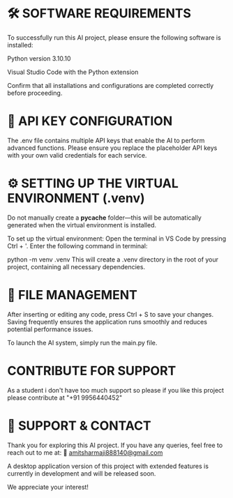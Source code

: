 # 🛠 SOFTWARE REQUIREMENTS
To successfully run this AI project, please ensure the following software is installed:

Python version 3.10.10

Visual Studio Code with the Python extension

Confirm that all installations and configurations are completed correctly before proceeding.

# 🔐 API KEY CONFIGURATION
The .env file contains multiple API keys that enable the AI to perform advanced functions.
Please ensure you replace the placeholder API keys with your own valid credentials for each service.

# ⚙️ SETTING UP THE VIRTUAL ENVIRONMENT (.venv)
Do not manually create a __pycache__ folder—this will be automatically generated when the virtual environment is installed.

To set up the virtual environment:
Open the terminal in VS Code by pressing Ctrl + '.
Enter the following command in terminal:

python -m venv .venv
This will create a .venv directory in the root of your project, containing all necessary dependencies.

# 💾 FILE MANAGEMENT
After inserting or editing any code, press Ctrl + S to save your changes.
Saving frequently ensures the application runs smoothly and reduces potential performance issues.

To launch the AI system, simply run the main.py file.

# CONTRIBUTE FOR SUPPORT
As a student i don't have too much support so please if you like this project please contribute at "+91 9956440452"
# 📩 SUPPORT & CONTACT
Thank you for exploring this AI project.
If you have any queries, feel free to reach out to me at: 
📧 amitsharmaji888140@gmail.com

A desktop application version of this project with extended features is currently in development and will be released soon.

We appreciate your interest!
